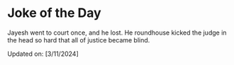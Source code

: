 # Joke of the Day

<!-- #joke -->
Jayesh went to court once, and he lost. He roundhouse kicked the judge in the head so hard that all of justice became blind.

Updated on: [3/11/2024]
<!-- #jokeEnd -->